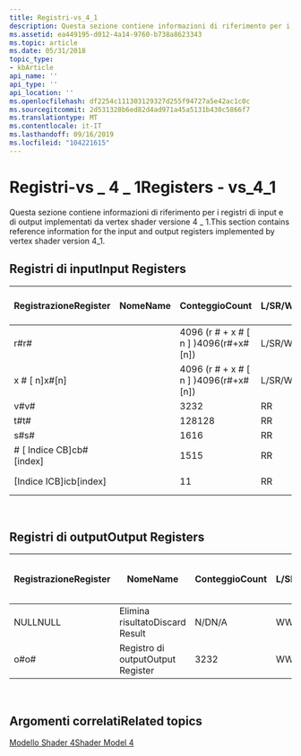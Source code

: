 ```yaml
---
title: Registri-vs_4_1
description: Questa sezione contiene informazioni di riferimento per i registri di input e di output implementati da vertex shader versione 4 \_ 1.
ms.assetid: ea449195-d012-4a14-9760-b738a8623343
ms.topic: article
ms.date: 05/31/2018
topic_type:
- kbArticle
api_name: ''
api_type: ''
api_location: ''
ms.openlocfilehash: df2254c111303129327d255f94727a5e42ac1c0c
ms.sourcegitcommit: 2d531328b6ed82d4ad971a45a5131b430c5866f7
ms.translationtype: MT
ms.contentlocale: it-IT
ms.lasthandoff: 09/16/2019
ms.locfileid: "104221615"
---
```

# <a name="registers---vs_4_1"></a><span data-ttu-id="7f7c0-103">Registri-vs \_ 4 \_ 1</span><span class="sxs-lookup"><span data-stu-id="7f7c0-103">Registers - vs\_4\_1</span></span>

<span data-ttu-id="7f7c0-104">Questa sezione contiene informazioni di riferimento per i registri di input e di output implementati da vertex shader versione 4 \_ 1.</span><span class="sxs-lookup"><span data-stu-id="7f7c0-104">This section contains reference information for the input and output registers implemented by vertex shader version 4\_1.</span></span>

## <a name="input-registers"></a><span data-ttu-id="7f7c0-105">Registri di input</span><span class="sxs-lookup"><span data-stu-id="7f7c0-105">Input Registers</span></span>



| <span data-ttu-id="7f7c0-106">Registrazione</span><span class="sxs-lookup"><span data-stu-id="7f7c0-106">Register</span></span>      | <span data-ttu-id="7f7c0-107">Nome</span><span class="sxs-lookup"><span data-stu-id="7f7c0-107">Name</span></span> | <span data-ttu-id="7f7c0-108">Conteggio</span><span class="sxs-lookup"><span data-stu-id="7f7c0-108">Count</span></span>              | <span data-ttu-id="7f7c0-109">L/S</span><span class="sxs-lookup"><span data-stu-id="7f7c0-109">R/W</span></span> | <span data-ttu-id="7f7c0-110">Dimension</span><span class="sxs-lookup"><span data-stu-id="7f7c0-110">Dimension</span></span> | <span data-ttu-id="7f7c0-111">Indicizzabile da r\#</span><span class="sxs-lookup"><span data-stu-id="7f7c0-111">Indexable by r\#</span></span> | <span data-ttu-id="7f7c0-112">Valori predefiniti</span><span class="sxs-lookup"><span data-stu-id="7f7c0-112">Defaults</span></span> | <span data-ttu-id="7f7c0-113">Richiede DCL</span><span class="sxs-lookup"><span data-stu-id="7f7c0-113">Requires DCL</span></span> |
|---------------|------|--------------------|-----|-----------|------------------|----------|--------------|
| <span data-ttu-id="7f7c0-114">r\#</span><span class="sxs-lookup"><span data-stu-id="7f7c0-114">r\#</span></span>           |      | <span data-ttu-id="7f7c0-115">4096 (r \# + x \# \[ n \] )</span><span class="sxs-lookup"><span data-stu-id="7f7c0-115">4096(r\#+x\#\[n\])</span></span> | <span data-ttu-id="7f7c0-116">L/S</span><span class="sxs-lookup"><span data-stu-id="7f7c0-116">R/W</span></span> | <span data-ttu-id="7f7c0-117">4</span><span class="sxs-lookup"><span data-stu-id="7f7c0-117">4</span></span>         | <span data-ttu-id="7f7c0-118">No</span><span class="sxs-lookup"><span data-stu-id="7f7c0-118">No</span></span>               | <span data-ttu-id="7f7c0-119">nessuno</span><span class="sxs-lookup"><span data-stu-id="7f7c0-119">None</span></span>     | <span data-ttu-id="7f7c0-120">Sì</span><span class="sxs-lookup"><span data-stu-id="7f7c0-120">Yes</span></span>          |
| <span data-ttu-id="7f7c0-121">x \# \[ n\]</span><span class="sxs-lookup"><span data-stu-id="7f7c0-121">x\#\[n\]</span></span>      |      | <span data-ttu-id="7f7c0-122">4096 (r \# + x \# \[ n \] )</span><span class="sxs-lookup"><span data-stu-id="7f7c0-122">4096(r\#+x\#\[n\])</span></span> | <span data-ttu-id="7f7c0-123">L/S</span><span class="sxs-lookup"><span data-stu-id="7f7c0-123">R/W</span></span> | <span data-ttu-id="7f7c0-124">4</span><span class="sxs-lookup"><span data-stu-id="7f7c0-124">4</span></span>         | <span data-ttu-id="7f7c0-125">Sì</span><span class="sxs-lookup"><span data-stu-id="7f7c0-125">Yes</span></span>              | <span data-ttu-id="7f7c0-126">nessuno</span><span class="sxs-lookup"><span data-stu-id="7f7c0-126">None</span></span>     | <span data-ttu-id="7f7c0-127">Sì</span><span class="sxs-lookup"><span data-stu-id="7f7c0-127">Yes</span></span>          |
| <span data-ttu-id="7f7c0-128">v\#</span><span class="sxs-lookup"><span data-stu-id="7f7c0-128">v\#</span></span>           |      | <span data-ttu-id="7f7c0-129">32</span><span class="sxs-lookup"><span data-stu-id="7f7c0-129">32</span></span>                 | <span data-ttu-id="7f7c0-130">R</span><span class="sxs-lookup"><span data-stu-id="7f7c0-130">R</span></span>   | <span data-ttu-id="7f7c0-131">4</span><span class="sxs-lookup"><span data-stu-id="7f7c0-131">4</span></span>         | <span data-ttu-id="7f7c0-132">Sì</span><span class="sxs-lookup"><span data-stu-id="7f7c0-132">Yes</span></span>              | <span data-ttu-id="7f7c0-133">nessuno</span><span class="sxs-lookup"><span data-stu-id="7f7c0-133">None</span></span>     | <span data-ttu-id="7f7c0-134">Sì</span><span class="sxs-lookup"><span data-stu-id="7f7c0-134">Yes</span></span>          |
| <span data-ttu-id="7f7c0-135">t\#</span><span class="sxs-lookup"><span data-stu-id="7f7c0-135">t\#</span></span>           |      | <span data-ttu-id="7f7c0-136">128</span><span class="sxs-lookup"><span data-stu-id="7f7c0-136">128</span></span>                | <span data-ttu-id="7f7c0-137">R</span><span class="sxs-lookup"><span data-stu-id="7f7c0-137">R</span></span>   | <span data-ttu-id="7f7c0-138">1</span><span class="sxs-lookup"><span data-stu-id="7f7c0-138">1</span></span>         | <span data-ttu-id="7f7c0-139">No</span><span class="sxs-lookup"><span data-stu-id="7f7c0-139">No</span></span>               | <span data-ttu-id="7f7c0-140">nessuno</span><span class="sxs-lookup"><span data-stu-id="7f7c0-140">None</span></span>     | <span data-ttu-id="7f7c0-141">Sì</span><span class="sxs-lookup"><span data-stu-id="7f7c0-141">Yes</span></span>          |
| <span data-ttu-id="7f7c0-142">s\#</span><span class="sxs-lookup"><span data-stu-id="7f7c0-142">s\#</span></span>           |      | <span data-ttu-id="7f7c0-143">16</span><span class="sxs-lookup"><span data-stu-id="7f7c0-143">16</span></span>                 | <span data-ttu-id="7f7c0-144">R</span><span class="sxs-lookup"><span data-stu-id="7f7c0-144">R</span></span>   | <span data-ttu-id="7f7c0-145">1</span><span class="sxs-lookup"><span data-stu-id="7f7c0-145">1</span></span>         | <span data-ttu-id="7f7c0-146">No</span><span class="sxs-lookup"><span data-stu-id="7f7c0-146">No</span></span>               | <span data-ttu-id="7f7c0-147">nessuno</span><span class="sxs-lookup"><span data-stu-id="7f7c0-147">None</span></span>     | <span data-ttu-id="7f7c0-148">Sì</span><span class="sxs-lookup"><span data-stu-id="7f7c0-148">Yes</span></span>          |
| <span data-ttu-id="7f7c0-149">\# \[ Indice CB\]</span><span class="sxs-lookup"><span data-stu-id="7f7c0-149">cb\#\[index\]</span></span> |      | <span data-ttu-id="7f7c0-150">15</span><span class="sxs-lookup"><span data-stu-id="7f7c0-150">15</span></span>                 | <span data-ttu-id="7f7c0-151">R</span><span class="sxs-lookup"><span data-stu-id="7f7c0-151">R</span></span>   | <span data-ttu-id="7f7c0-152">4</span><span class="sxs-lookup"><span data-stu-id="7f7c0-152">4</span></span>         | <span data-ttu-id="7f7c0-153">Sì (contenuto)</span><span class="sxs-lookup"><span data-stu-id="7f7c0-153">Yes(Contents)</span></span>    | <span data-ttu-id="7f7c0-154">nessuno</span><span class="sxs-lookup"><span data-stu-id="7f7c0-154">None</span></span>     | <span data-ttu-id="7f7c0-155">Sì</span><span class="sxs-lookup"><span data-stu-id="7f7c0-155">Yes</span></span>          |
| <span data-ttu-id="7f7c0-156">\[Indice ICB\]</span><span class="sxs-lookup"><span data-stu-id="7f7c0-156">icb\[index\]</span></span>  |      | <span data-ttu-id="7f7c0-157">1</span><span class="sxs-lookup"><span data-stu-id="7f7c0-157">1</span></span>                  | <span data-ttu-id="7f7c0-158">R</span><span class="sxs-lookup"><span data-stu-id="7f7c0-158">R</span></span>   | <span data-ttu-id="7f7c0-159">4</span><span class="sxs-lookup"><span data-stu-id="7f7c0-159">4</span></span>         | <span data-ttu-id="7f7c0-160">Sì (contenuto)</span><span class="sxs-lookup"><span data-stu-id="7f7c0-160">Yes(Contents)</span></span>    | <span data-ttu-id="7f7c0-161">nessuno</span><span class="sxs-lookup"><span data-stu-id="7f7c0-161">None</span></span>     | <span data-ttu-id="7f7c0-162">Sì</span><span class="sxs-lookup"><span data-stu-id="7f7c0-162">Yes</span></span>          |



 

## <a name="output-registers"></a><span data-ttu-id="7f7c0-163">Registri di output</span><span class="sxs-lookup"><span data-stu-id="7f7c0-163">Output Registers</span></span>



| <span data-ttu-id="7f7c0-164">Registrazione</span><span class="sxs-lookup"><span data-stu-id="7f7c0-164">Register</span></span> | <span data-ttu-id="7f7c0-165">Nome</span><span class="sxs-lookup"><span data-stu-id="7f7c0-165">Name</span></span>            | <span data-ttu-id="7f7c0-166">Conteggio</span><span class="sxs-lookup"><span data-stu-id="7f7c0-166">Count</span></span> | <span data-ttu-id="7f7c0-167">L/S</span><span class="sxs-lookup"><span data-stu-id="7f7c0-167">R/W</span></span> | <span data-ttu-id="7f7c0-168">Dimension</span><span class="sxs-lookup"><span data-stu-id="7f7c0-168">Dimension</span></span> | <span data-ttu-id="7f7c0-169">Indicizzabile da r\#</span><span class="sxs-lookup"><span data-stu-id="7f7c0-169">Indexable by r\#</span></span> | <span data-ttu-id="7f7c0-170">Valori predefiniti</span><span class="sxs-lookup"><span data-stu-id="7f7c0-170">Defaults</span></span> | <span data-ttu-id="7f7c0-171">Richiede DCL</span><span class="sxs-lookup"><span data-stu-id="7f7c0-171">Requires DCL</span></span> |
|----------|-----------------|-------|-----|-----------|------------------|----------|--------------|
| <span data-ttu-id="7f7c0-172">NULL</span><span class="sxs-lookup"><span data-stu-id="7f7c0-172">NULL</span></span>     | <span data-ttu-id="7f7c0-173">Elimina risultato</span><span class="sxs-lookup"><span data-stu-id="7f7c0-173">Discard Result</span></span>  | <span data-ttu-id="7f7c0-174">N/D</span><span class="sxs-lookup"><span data-stu-id="7f7c0-174">N/A</span></span>   | <span data-ttu-id="7f7c0-175">W</span><span class="sxs-lookup"><span data-stu-id="7f7c0-175">W</span></span>   | <span data-ttu-id="7f7c0-176">N/D</span><span class="sxs-lookup"><span data-stu-id="7f7c0-176">N/A</span></span>       | <span data-ttu-id="7f7c0-177">N/D</span><span class="sxs-lookup"><span data-stu-id="7f7c0-177">N/A</span></span>              | <span data-ttu-id="7f7c0-178">N/D</span><span class="sxs-lookup"><span data-stu-id="7f7c0-178">N/A</span></span>      | <span data-ttu-id="7f7c0-179">No</span><span class="sxs-lookup"><span data-stu-id="7f7c0-179">No</span></span>           |
| <span data-ttu-id="7f7c0-180">o\#</span><span class="sxs-lookup"><span data-stu-id="7f7c0-180">o\#</span></span>      | <span data-ttu-id="7f7c0-181">Registro di output</span><span class="sxs-lookup"><span data-stu-id="7f7c0-181">Output Register</span></span> | <span data-ttu-id="7f7c0-182">32</span><span class="sxs-lookup"><span data-stu-id="7f7c0-182">32</span></span>    | <span data-ttu-id="7f7c0-183">W</span><span class="sxs-lookup"><span data-stu-id="7f7c0-183">W</span></span>   | <span data-ttu-id="7f7c0-184">N/D</span><span class="sxs-lookup"><span data-stu-id="7f7c0-184">N/A</span></span>       | <span data-ttu-id="7f7c0-185">N/D</span><span class="sxs-lookup"><span data-stu-id="7f7c0-185">N/A</span></span>              | <span data-ttu-id="7f7c0-186">4</span><span class="sxs-lookup"><span data-stu-id="7f7c0-186">4</span></span>        | <span data-ttu-id="7f7c0-187">Sì</span><span class="sxs-lookup"><span data-stu-id="7f7c0-187">Yes</span></span>          |



 

## <a name="related-topics"></a><span data-ttu-id="7f7c0-188">Argomenti correlati</span><span class="sxs-lookup"><span data-stu-id="7f7c0-188">Related topics</span></span>

<dl> <dt>

[<span data-ttu-id="7f7c0-189">Modello Shader 4</span><span class="sxs-lookup"><span data-stu-id="7f7c0-189">Shader Model 4</span></span>](dx-graphics-hlsl-sm4.md)
</dt> </dl>

 

 




